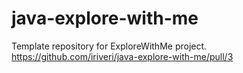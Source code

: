 # java-explore-with-me
Template repository for ExploreWithMe project.
https://github.com/iriveri/java-explore-with-me/pull/3
